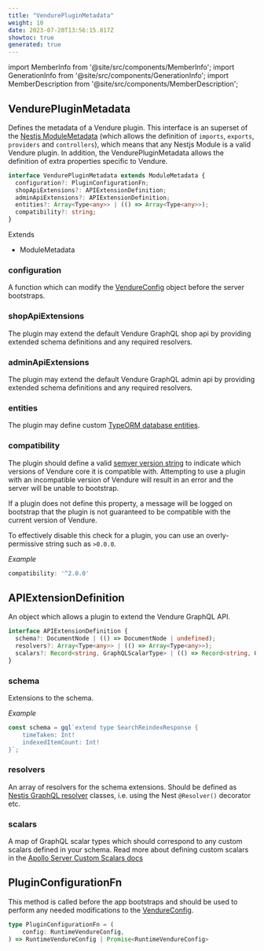 ```yaml
---
title: "VendurePluginMetadata"
weight: 10
date: 2023-07-20T13:56:15.817Z
showtoc: true
generated: true
---
```

<!-- This file was generated from the Vendure source. Do not modify. Instead, re-run the "docs:build" script -->
import MemberInfo from '@site/src/components/MemberInfo';
import GenerationInfo from '@site/src/components/GenerationInfo';
import MemberDescription from '@site/src/components/MemberDescription';


## VendurePluginMetadata

<GenerationInfo sourceFile="packages/core/src/plugin/vendure-plugin.ts" sourceLine="23" packageName="@vendure/core" />

Defines the metadata of a Vendure plugin. This interface is an superset of the [Nestjs ModuleMetadata](https://docs.nestjs.com/modules)
(which allows the definition of `imports`, `exports`, `providers` and `controllers`), which means
that any Nestjs Module is a valid Vendure plugin. In addition, the VendurePluginMetadata allows the definition of
extra properties specific to Vendure.

```ts title="Signature"
interface VendurePluginMetadata extends ModuleMetadata {
  configuration?: PluginConfigurationFn;
  shopApiExtensions?: APIExtensionDefinition;
  adminApiExtensions?: APIExtensionDefinition;
  entities?: Array<Type<any>> | (() => Array<Type<any>>);
  compatibility?: string;
}
```
Extends

 * ModuleMetadata



### configuration

<MemberInfo kind="property" type="<a href='/typescript-api/plugin/vendure-plugin-metadata#pluginconfigurationfn'>PluginConfigurationFn</a>"   />

A function which can modify the <a href='/typescript-api/configuration/vendure-config#vendureconfig'>VendureConfig</a> object before the server bootstraps.
### shopApiExtensions

<MemberInfo kind="property" type="<a href='/typescript-api/plugin/vendure-plugin-metadata#apiextensiondefinition'>APIExtensionDefinition</a>"   />

The plugin may extend the default Vendure GraphQL shop api by providing extended
schema definitions and any required resolvers.
### adminApiExtensions

<MemberInfo kind="property" type="<a href='/typescript-api/plugin/vendure-plugin-metadata#apiextensiondefinition'>APIExtensionDefinition</a>"   />

The plugin may extend the default Vendure GraphQL admin api by providing extended
schema definitions and any required resolvers.
### entities

<MemberInfo kind="property" type="Array&#60;Type&#60;any&#62;&#62; | (() =&#62; Array&#60;Type&#60;any&#62;&#62;)"   />

The plugin may define custom [TypeORM database entities](https://typeorm.io/#/entities).
### compatibility

<MemberInfo kind="property" type="string"  since="2.0.0"  />

The plugin should define a valid [semver version string](https://www.npmjs.com/package/semver) to indicate which versions of
Vendure core it is compatible with. Attempting to use a plugin with an incompatible
version of Vendure will result in an error and the server will be unable to bootstrap.

If a plugin does not define this property, a message will be logged on bootstrap that the plugin is not
guaranteed to be compatible with the current version of Vendure.

To effectively disable this check for a plugin, you can use an overly-permissive string such as `>0.0.0`.

*Example*

```typescript
compatibility: '^2.0.0'
```


## APIExtensionDefinition

<GenerationInfo sourceFile="packages/core/src/plugin/vendure-plugin.ts" sourceLine="74" packageName="@vendure/core" />

An object which allows a plugin to extend the Vendure GraphQL API.

```ts title="Signature"
interface APIExtensionDefinition {
  schema?: DocumentNode | (() => DocumentNode | undefined);
  resolvers?: Array<Type<any>> | (() => Array<Type<any>>);
  scalars?: Record<string, GraphQLScalarType> | (() => Record<string, GraphQLScalarType>);
}
```

### schema

<MemberInfo kind="property" type="DocumentNode | (() =&#62; DocumentNode | undefined)"   />

Extensions to the schema.

*Example*

```TypeScript
const schema = gql`extend type SearchReindexResponse {
    timeTaken: Int!
    indexedItemCount: Int!
}`;
```
### resolvers

<MemberInfo kind="property" type="Array&#60;Type&#60;any&#62;&#62; | (() =&#62; Array&#60;Type&#60;any&#62;&#62;)"   />

An array of resolvers for the schema extensions. Should be defined as [Nestjs GraphQL resolver](https://docs.nestjs.com/graphql/resolvers-map)
classes, i.e. using the Nest `@Resolver()` decorator etc.
### scalars

<MemberInfo kind="property" type="Record&#60;string, GraphQLScalarType&#62; | (() =&#62; Record&#60;string, GraphQLScalarType&#62;)"  since="1.7.0"  />

A map of GraphQL scalar types which should correspond to any custom scalars defined in your schema.
Read more about defining custom scalars in the
[Apollo Server Custom Scalars docs](https://www.apollographql.com/docs/apollo-server/schema/custom-scalars)


## PluginConfigurationFn

<GenerationInfo sourceFile="packages/core/src/plugin/vendure-plugin.ts" sourceLine="112" packageName="@vendure/core" />

This method is called before the app bootstraps and should be used to perform any needed modifications to the <a href='/typescript-api/configuration/vendure-config#vendureconfig'>VendureConfig</a>.

```ts title="Signature"
type PluginConfigurationFn = (
    config: RuntimeVendureConfig,
) => RuntimeVendureConfig | Promise<RuntimeVendureConfig>
```
